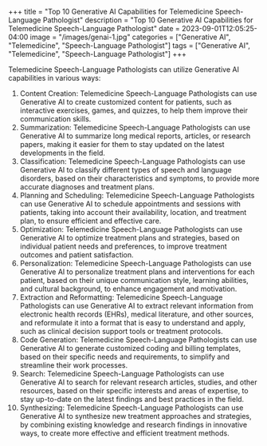 +++
title = "Top 10 Generative AI Capabilities for Telemedicine Speech-Language Pathologist"
description = "Top 10 Generative AI Capabilities for Telemedicine Speech-Language Pathologist"
date = 2023-09-01T12:05:25-04:00
image = "/images/genai-1.jpg"
categories = ["Generative AI", "Telemedicine", "Speech-Language Pathologist"]
tags = ["Generative AI", "Telemedicine", "Speech-Language Pathologist"]
+++

Telemedicine Speech-Language Pathologists can utilize Generative AI capabilities in various ways:

1. Content Creation: Telemedicine Speech-Language Pathologists can use Generative AI to create customized content for patients, such as interactive exercises, games, and quizzes, to help them improve their communication skills.
2. Summarization: Telemedicine Speech-Language Pathologists can use Generative AI to summarize long medical reports, articles, or research papers, making it easier for them to stay updated on the latest developments in the field.
3. Classification: Telemedicine Speech-Language Pathologists can use Generative AI to classify different types of speech and language disorders, based on their characteristics and symptoms, to provide more accurate diagnoses and treatment plans.
4. Planning and Scheduling: Telemedicine Speech-Language Pathologists can use Generative AI to schedule appointments and sessions with patients, taking into account their availability, location, and treatment plan, to ensure efficient and effective care.
5. Optimization: Telemedicine Speech-Language Pathologists can use Generative AI to optimize treatment plans and strategies, based on individual patient needs and preferences, to improve treatment outcomes and patient satisfaction.
6. Personalization: Telemedicine Speech-Language Pathologists can use Generative AI to personalize treatment plans and interventions for each patient, based on their unique communication style, learning abilities, and cultural background, to enhance engagement and motivation.
7. Extraction and Reformatting: Telemedicine Speech-Language Pathologists can use Generative AI to extract relevant information from electronic health records (EHRs), medical literature, and other sources, and reformulate it into a format that is easy to understand and apply, such as clinical decision support tools or treatment protocols.
8. Code Generation: Telemedicine Speech-Language Pathologists can use Generative AI to generate customized coding and billing templates, based on their specific needs and requirements, to simplify and streamline their work processes.
9. Search: Telemedicine Speech-Language Pathologists can use Generative AI to search for relevant research articles, studies, and other resources, based on their specific interests and areas of expertise, to stay up-to-date on the latest findings and best practices in the field.
10. Synthesizing: Telemedicine Speech-Language Pathologists can use Generative AI to synthesize new treatment approaches and strategies, by combining existing knowledge and research findings in innovative ways, to create more effective and efficient treatment methods.